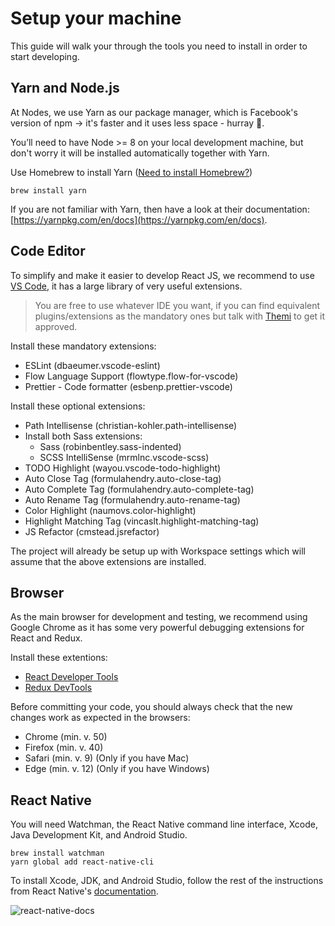 # Setup your machine

This guide will walk your through the tools you need to install in order to start developing.

## Yarn and Node.js

At Nodes, we use Yarn as our package manager, which is Facebook's version of npm -> it's faster and it uses less space - hurray :tada:.

You’ll need to have Node >= 8 on your local development machine, but don't worry it will be installed automatically together with Yarn.

Use Homebrew to install Yarn ([Need to install Homebrew?](https://brew.sh/))

```console
brew install yarn
```

If you are not familiar with Yarn, then have a look at their documentation: [https://yarnpkg.com/en/docs](https://yarnpkg.com/en/docs).

## Code Editor

To simplify and make it easier to develop React JS, we recommend to use [VS Code](https://code.visualstudio.com/), it has a large library of very useful extensions.

> You are free to use whatever IDE you want, if you can find equivalent plugins/extensions as the mandatory ones but talk with [Themi](https://nodes.slack.com/messages/@thpf) to get it approved.

Install these mandatory extensions:

- ESLint (dbaeumer.vscode-eslint)
- Flow Language Support (flowtype.flow-for-vscode)
- Prettier - Code formatter (esbenp.prettier-vscode)

Install these optional extensions:

- Path Intellisense (christian-kohler.path-intellisense)
- Install both Sass extensions:
  - Sass (robinbentley.sass-indented)
  - SCSS IntelliSense (mrmlnc.vscode-scss)
- TODO Highlight (wayou.vscode-todo-highlight)
- Auto Close Tag (formulahendry.auto-close-tag)
- Auto Complete Tag (formulahendry.auto-complete-tag)
- Auto Rename Tag (formulahendry.auto-rename-tag)
- Color Highlight (naumovs.color-highlight)
- Highlight Matching Tag (vincaslt.highlight-matching-tag)
- JS Refactor (cmstead.jsrefactor)

The project will already be setup up with Workspace settings which will assume that the above extensions are installed.

## Browser

As the main browser for development and testing, we recommend using Google Chrome as it has some very powerful debugging extensions for React and Redux.

Install these extentions:

- [React Developer Tools](https://chrome.google.com/webstore/detail/react-developer-tools/fmkadmapgofadopljbjfkapdkoienihi)
- [Redux DevTools](https://chrome.google.com/webstore/detail/redux-devtools/lmhkpmbekcpmknklioeibfkpmmfibljd)

Before committing your code, you should always check that the new changes work as expected in the browsers:

- Chrome (min. v. 50)
- Firefox (min. v. 40)
- Safari (min. v. 9) (Only if you have Mac)
- Edge (min. v. 12) (Only if you have Windows)

## React Native

You will need Watchman, the React Native command line interface, Xcode, Java Development Kit, and Android Studio.

```console
brew install watchman
yarn global add react-native-cli
```

To install Xcode, JDK, and Android Studio, follow the rest of the instructions from React Native's [documentation](https://facebook.github.io/react-native/docs/getting-started.html).

![react-native-docs](https://user-images.githubusercontent.com/2675250/41730814-a3b77dbc-7574-11e8-961d-a7538c97ac4c.png)
